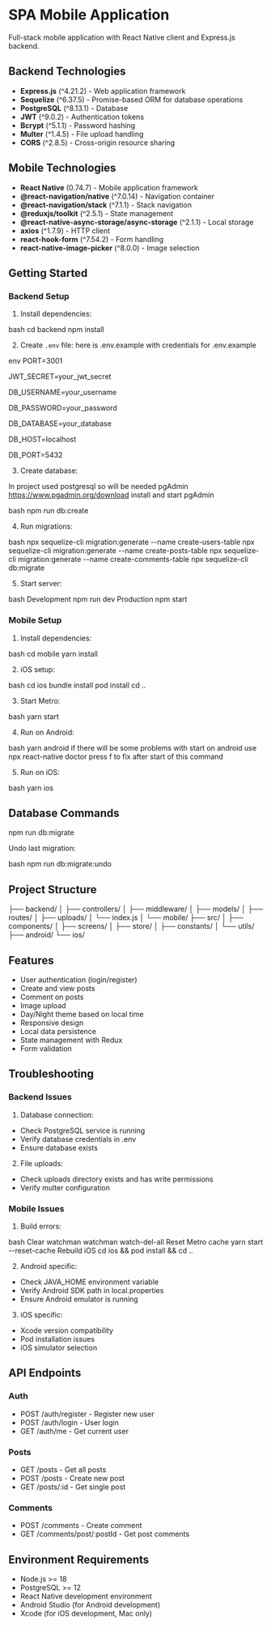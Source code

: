 # SPA Mobile Application

Full-stack mobile application with React Native client and Express.js backend.

## Backend Technologies

- **Express.js** (^4.21.2) - Web application framework
- **Sequelize** (^6.37.5) - Promise-based ORM for database operations
- **PostgreSQL** (^8.13.1) - Database
- **JWT** (^9.0.2) - Authentication tokens
- **Bcrypt** (^5.1.1) - Password hashing
- **Multer** (^1.4.5) - File upload handling
- **CORS** (^2.8.5) - Cross-origin resource sharing

## Mobile Technologies

- **React Native** (0.74.7) - Mobile application framework
- **@react-navigation/native** (^7.0.14) - Navigation container
- **@react-navigation/stack** (^7.1.1) - Stack navigation
- **@reduxjs/toolkit** (^2.5.1) - State management
- **@react-native-async-storage/async-storage** (^2.1.1) - Local storage
- **axios** (^1.7.9) - HTTP client
- **react-hook-form** (^7.54.2) - Form handling
- **react-native-image-picker** (^8.0.0) - Image selection

## Getting Started

### Backend Setup

1. Install dependencies:

bash
cd backend
npm install

2. Create `.env` file:
   here is .env.example with credentials for .env.example

env
PORT=3001

JWT_SECRET=your_jwt_secret

DB_USERNAME=your_username

DB_PASSWORD=your_password

DB_DATABASE=your_database

DB_HOST=localhost

DB_PORT=5432

3. Create database:

In project used postgresql so will be needed pgAdmin
https://www.pgadmin.org/download
install and start pgAdmin

bash
npm run db:create

4. Run migrations:

bash
npx sequelize-cli migration:generate --name create-users-table
npx sequelize-cli migration:generate --name create-posts-table
npx sequelize-cli migration:generate --name create-comments-table
npx sequelize-cli db:migrate

5. Start server:

bash
Development
npm run dev
Production
npm start

### Mobile Setup

1. Install dependencies:

bash
cd mobile
yarn install

2. iOS setup:

bash
cd ios
bundle install
pod install
cd ..

3. Start Metro:

bash
yarn start

4. Run on Android:

bash
yarn android
if there will be some problems with start on android use
npx react-native doctor
press f to fix after start of this command

5. Run on iOS:

bash
yarn ios

## Database Commands

npm run db:migrate

Undo last migration:

bash
npm run db:migrate:undo

## Project Structure

├── backend/
│ ├── controllers/
│ ├── middleware/
│ ├── models/
│ ├── routes/
│ ├── uploads/
│ └── index.js
│
└── mobile/
├── src/
│ ├── components/
│ ├── screens/
│ ├── store/
│ ├── constants/
│ └── utils/
├── android/
└── ios/

## Features

- User authentication (login/register)
- Create and view posts
- Comment on posts
- Image upload
- Day/Night theme based on local time
- Responsive design
- Local data persistence
- State management with Redux
- Form validation

## Troubleshooting

### Backend Issues

1. Database connection:

- Check PostgreSQL service is running
- Verify database credentials in .env
- Ensure database exists

2. File uploads:

- Check uploads directory exists and has write permissions
- Verify multer configuration

### Mobile Issues

1. Build errors:

bash
Clear watchman
watchman watch-del-all
Reset Metro cache
yarn start --reset-cache
Rebuild iOS
cd ios && pod install && cd ..

2. Android specific:

- Check JAVA_HOME environment variable
- Verify Android SDK path in local.properties
- Ensure Android emulator is running

3. iOS specific:

- Xcode version compatibility
- Pod installation issues
- iOS simulator selection

## API Endpoints

### Auth

- POST /auth/register - Register new user
- POST /auth/login - User login
- GET /auth/me - Get current user

### Posts

- GET /posts - Get all posts
- POST /posts - Create new post
- GET /posts/:id - Get single post

### Comments

- POST /comments - Create comment
- GET /comments/post/:postId - Get post comments

## Environment Requirements

- Node.js >= 18
- PostgreSQL >= 12
- React Native development environment
- Android Studio (for Android development)
- Xcode (for iOS development, Mac only)
